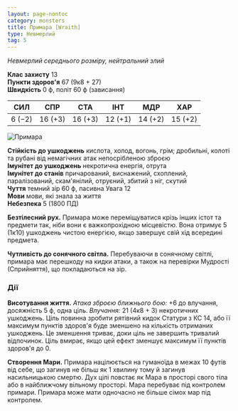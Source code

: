 ```yaml
---
layout: page-nontoc
category: monsters
title: Примара [Wraith]
type: Невмерлий
tag: 5
---
```


_Невмерлий середнього розміру, нейтральний злий_

**Клас захисту** 13    
**Пункти здоров'я** 67 (9к8 + 27)    
**Швидкість** 0 ф, політ 60 ф (зависання)

| СИЛ    | СПР     | СТА     | ІНТ     | МДР     | ХАР     |
| ------ | ------- | ------- | ------- | ------- | ------- |
| 6 (−2) | 16 (+3) | 16 (+3) | 12 (+1) | 14 (+2) | 15 (+2) |

![Примара](https://www.dndbeyond.com/avatars/thumbnails/30836/510/1000/1000/638063938653309509.png)

**Стійкість до ушкоджень** кислота, холод, вогонь, грім; дробильні, колоті та рубані від немагічних атак непосрібленою зброєю    
**Імунітет до ушкоджень** некротична енергія, отрута    
**Імунітет до станів** причарований, виснажений, схоплений, паралізований, скам'янілий, отруєний, збитий з ніг, скутий    
**Чуття** темний зір 60 ф, пасивна Увага 12    
**Мови** мови, які знала за життя    
**Небезпека** 5 (1800 ПД)

**Безтілесний рух.** Примара може переміщуватися крізь інших істот та предмети так, ніби вони є важкопрохідною місцевістю. Вона отримує 5 (1к10) ушкоджень чистою енергією, якщо завершує свій хід всередині предмета.    

**Чутливість до сонячного світла.** Перебуваючи в сонячному світлі, примара має перешкоду на кидки атаки, а також на перевірки Мудрості (Сприйняття), що покладаються на зір.

### Дії
**Висотування життя.** _Атака зброєю ближнього бою:_ +6 до влучання, досяжність 5 ф, одна ціль. _Влучання:_ 21 (4к8 + 3) некротичних ушкоджень. Ціль повинна зробити рятівний кидок Статури з КС 14, або її максимум пунктів здоров'я буде зменшено на кількість отриманих ушкоджень. Це зменшення триває, доки ціль не завершить тривалий відпочинок. Ціль вмирає, якщо цей ефект зменшує максимум її пунктів здоров'я до 0.    

**Створення Мари.** Примара націлюється на гуманоїда в межах 10 футів від себе, що загинув не більш як 1 хвилину тому й загинув насильницькою смертю. Дух цілі повстає як Мара в просторі свого тіла або в найближчому вільному просторі. Мара перебуває під контролем примари. Примара може мати одночасно не більше сімох мар під контролем.
